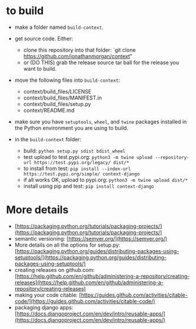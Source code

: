 # to build

- make a folder named `build-context`.
- get source code.  Either:

    - clone this repository into that folder: `git clone https://github.com/jonathanmorgan/context"
    - or (DO THIS) grab the release source tar ball for the release you want to build.

- move the following files into `build-context`:

    - context/build_files/LICENSE
    - context/build_files/MANIFEST.in
    - context/build_files/setup.py
    - context/README.md

- make sure you have `setuptools`, `wheel`, and `twine` packages installed in the Python environment you are using to build.
- in the `build-context` folder:

    - build: `python setup.py sdist bdist_wheel`
    - test upload to test.pypi.org: `python3 -m twine upload --repository-url https://test.pypi.org/legacy/ dist/*`
    - to install from test: `pip install --index-url https://test.pypi.org/simple/ context-django`
    - if all works OK, upload to pypi.org: `python3 -m twine upload dist/*`
    - install using pip and test: `pip install context-django`

# More details

- [https://packaging.python.org/tutorials/packaging-projects/](https://packaging.python.org/tutorials/packaging-projects/)
- semantic versioning: [https://semver.org/](https://semver.org/)
- More details on all the options for setup.py: [https://packaging.python.org/guides/distributing-packages-using-setuptools/](https://packaging.python.org/guides/distributing-packages-using-setuptools/)
- creating releases on github.com: [https://help.github.com/en/github/administering-a-repository/creating-releases](https://help.github.com/en/github/administering-a-repository/creating-releases)
- making your code citable: [https://guides.github.com/activities/citable-code/](https://guides.github.com/activities/citable-code/)
- packaging django apps: [https://docs.djangoproject.com/en/dev/intro/reusable-apps/](https://docs.djangoproject.com/en/dev/intro/reusable-apps/)
